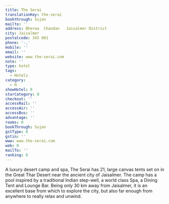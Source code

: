 ```yaml
---
title: The Serai
translationKey: the-serai
bookthrough: Sujan
mailto: ''
address: Bherwa  Chandan   Jaisalmer District
city: Jaisalmer
postalcode: 345 001
phone: '-,'
mobile: ''
email: ''
website: www.the-serai.com
note: ''
type: hotel
tags:
  - Hotels
category:
  - H
showHotel: 0
starCategory: 0
checkout: ''
accessRail: ''
accessAir: ''
accessBus: ''
advantage: ''
rooms: 0
bookThrough: Sujan
gstType: 0
gstin: ''
www: www.the-serai.com
web: 0
mailTo: ''
ranking: 0
---
```







A luxury desert camp and spa, The Serai has 21, large canvas tents set on in the Great Thar Desert near the ancient city of Jaisalmer.    The camp has a pool inspired by a traditional Indian step-well, a world class Spa, a Dining Tent and Lounge Bar.    Being only 30 km away from Jaisalmer, it is an excellent base from which to explore the city, but also far enough from anywhere to really relax and unwind.